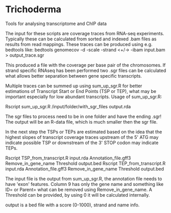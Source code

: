 # Trichoderma
Tools for analysing transcriptome and ChIP data

The input for these scripts are coverage traces from RNA-seq experiments. Typically these can be calculated from sorted and indexed .bam files as results from read mappings. These traces can be produced using e.g. bedtools like:
bedtools genomecov -d -scale <normalization scale> -strand <+/->  -ibam input.bam  > output_trace.sgr

This produced a file with the coverage per base pair of the chromosomes. If strand specific RNAseq has been performed two .sgr files can be calculated what allows better separation between gene specific transcripts.

Multiple traces can be summed up using sum_up_sgr.R for better estimations of Transcript Start or End Points (TSP or TEP), what may be important especially for low abundant transcripts.
Usage of sum_up_sgr.R:

Rscript sum_up_sgr.R /input/folder/with_sgr_files output.rda

The sgr files to process need to be in one folder and have the ending .sgr!
The output will be an R-data file, which is much smaller then the sgr file.

In the next step the TSPs or TEPs are estimated based on the idea that the highest slopes of transcript coverage traces upstream of the 5' ATG may indicate possible TSP or downstream of the 3' STOP codon may indicate TEPs.

Rscript TSP_from_transcript.R input.rda Annotation_file.gff3 Remove_in_gene_name Threshold output.bed
Rscript TEP_from_transcript.R input.rda Annotation_file.gff3 Remove_in_gene_name Threshold output.bed

The input file is the output from sum_up_sgr.R, the annotation file needs to have 'exon' features. Column 9 has only the gene name and something like ID= or Parent= what can be removed using Remove_in_gene_name.
A Threshold can be provided, by using 0 it will be calculated internally.

output is a bed file with a score (0-1000), strand and name info.

